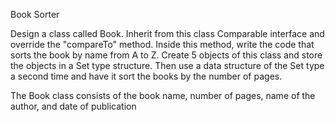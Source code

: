 Book Sorter

Design a class called Book. Inherit from this class Comparable interface and override the "compareTo" method. Inside this method, write the code that sorts the book by name from A to Z. Create 5 objects of this class and store the objects in a Set type structure. Then use a data structure of the Set type a second time and have it sort the books by the number of pages.

The Book class consists of the book name, number of pages, name of the author, and date of publication